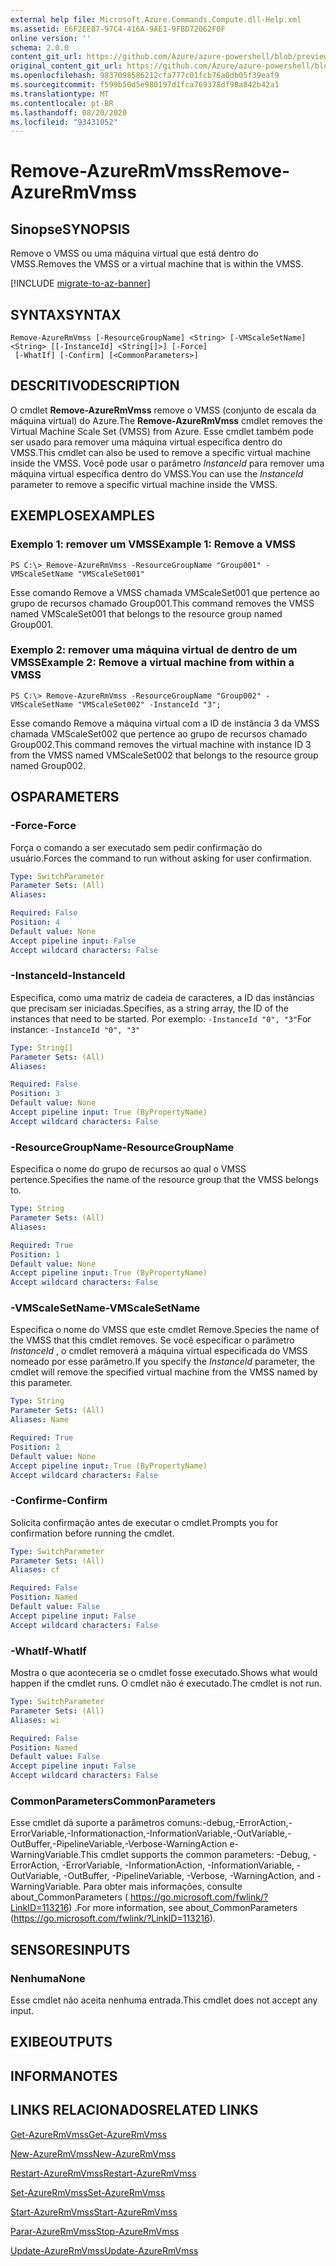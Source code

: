 ```yaml
---
external help file: Microsoft.Azure.Commands.Compute.dll-Help.xml
ms.assetid: E6F2EE87-97C4-416A-9AE1-9FBD72062F0F
online version: ''
schema: 2.0.0
content_git_url: https://github.com/Azure/azure-powershell/blob/preview/src/ResourceManager/Compute/Stack/Commands.Compute/help/Remove-AzureRmVmss.md
original_content_git_url: https://github.com/Azure/azure-powershell/blob/preview/src/ResourceManager/Compute/Stack/Commands.Compute/help/Remove-AzureRmVmss.md
ms.openlocfilehash: 9837098586212cfa777c01fcb76a0db05f39eaf9
ms.sourcegitcommit: f599b50d5e980197d1fca769378df90a842b42a1
ms.translationtype: MT
ms.contentlocale: pt-BR
ms.lasthandoff: 08/20/2020
ms.locfileid: "93431052"
---
```

# <span data-ttu-id="49f82-101">Remove-AzureRmVmss</span><span class="sxs-lookup"><span data-stu-id="49f82-101">Remove-AzureRmVmss</span></span>

## <span data-ttu-id="49f82-102">Sinopse</span><span class="sxs-lookup"><span data-stu-id="49f82-102">SYNOPSIS</span></span>
<span data-ttu-id="49f82-103">Remove o VMSS ou uma máquina virtual que está dentro do VMSS.</span><span class="sxs-lookup"><span data-stu-id="49f82-103">Removes the VMSS or a virtual machine that is within the VMSS.</span></span>

[!INCLUDE [migrate-to-az-banner](../../includes/migrate-to-az-banner.md)]

## <span data-ttu-id="49f82-104">SYNTAX</span><span class="sxs-lookup"><span data-stu-id="49f82-104">SYNTAX</span></span>

```
Remove-AzureRmVmss [-ResourceGroupName] <String> [-VMScaleSetName] <String> [[-InstanceId] <String[]>] [-Force]
 [-WhatIf] [-Confirm] [<CommonParameters>]
```

## <span data-ttu-id="49f82-105">DESCRITIVO</span><span class="sxs-lookup"><span data-stu-id="49f82-105">DESCRIPTION</span></span>
<span data-ttu-id="49f82-106">O cmdlet **Remove-AzureRmVmss** remove o VMSS (conjunto de escala da máquina virtual) do Azure.</span><span class="sxs-lookup"><span data-stu-id="49f82-106">The **Remove-AzureRmVmss** cmdlet removes the Virtual Machine Scale Set (VMSS) from Azure.</span></span>
<span data-ttu-id="49f82-107">Esse cmdlet também pode ser usado para remover uma máquina virtual específica dentro do VMSS.</span><span class="sxs-lookup"><span data-stu-id="49f82-107">This cmdlet can also be used to remove a specific virtual machine inside the VMSS.</span></span>
<span data-ttu-id="49f82-108">Você pode usar o parâmetro *InstanceId* para remover uma máquina virtual específica dentro do VMSS.</span><span class="sxs-lookup"><span data-stu-id="49f82-108">You can use the *InstanceId* parameter to remove a specific virtual machine inside the VMSS.</span></span>

## <span data-ttu-id="49f82-109">EXEMPLOS</span><span class="sxs-lookup"><span data-stu-id="49f82-109">EXAMPLES</span></span>

### <span data-ttu-id="49f82-110">Exemplo 1: remover um VMSS</span><span class="sxs-lookup"><span data-stu-id="49f82-110">Example 1: Remove a VMSS</span></span>
```
PS C:\> Remove-AzureRmVmss -ResourceGroupName "Group001" -VMScaleSetName "VMScaleSet001"
```

<span data-ttu-id="49f82-111">Esse comando Remove a VMSS chamada VMScaleSet001 que pertence ao grupo de recursos chamado Group001.</span><span class="sxs-lookup"><span data-stu-id="49f82-111">This command removes the VMSS named VMScaleSet001 that belongs to the resource group named Group001.</span></span>

### <span data-ttu-id="49f82-112">Exemplo 2: remover uma máquina virtual de dentro de um VMSS</span><span class="sxs-lookup"><span data-stu-id="49f82-112">Example 2: Remove a virtual machine from within a VMSS</span></span>
```
PS C:\> Remove-AzureRmVmss -ResourceGroupName "Group002" -VMScaleSetName "VMScaleSet002" -InstanceId "3";
```

<span data-ttu-id="49f82-113">Esse comando Remove a máquina virtual com a ID de instância 3 da VMSS chamada VMScaleSet002 que pertence ao grupo de recursos chamado Group002.</span><span class="sxs-lookup"><span data-stu-id="49f82-113">This command removes the virtual machine with instance ID 3 from the VMSS named VMScaleSet002 that belongs to the resource group named Group002.</span></span>

## <span data-ttu-id="49f82-114">OS</span><span class="sxs-lookup"><span data-stu-id="49f82-114">PARAMETERS</span></span>

### <span data-ttu-id="49f82-115">-Force</span><span class="sxs-lookup"><span data-stu-id="49f82-115">-Force</span></span>
<span data-ttu-id="49f82-116">Força o comando a ser executado sem pedir confirmação do usuário.</span><span class="sxs-lookup"><span data-stu-id="49f82-116">Forces the command to run without asking for user confirmation.</span></span>

```yaml
Type: SwitchParameter
Parameter Sets: (All)
Aliases: 

Required: False
Position: 4
Default value: None
Accept pipeline input: False
Accept wildcard characters: False
```

### <span data-ttu-id="49f82-117">-InstanceId</span><span class="sxs-lookup"><span data-stu-id="49f82-117">-InstanceId</span></span>
<span data-ttu-id="49f82-118">Especifica, como uma matriz de cadeia de caracteres, a ID das instâncias que precisam ser iniciadas.</span><span class="sxs-lookup"><span data-stu-id="49f82-118">Specifies, as a string array, the ID of the instances that need to be started.</span></span>
<span data-ttu-id="49f82-119">Por exemplo: `-InstanceId "0", "3"`</span><span class="sxs-lookup"><span data-stu-id="49f82-119">For instance: `-InstanceId "0", "3"`</span></span>

```yaml
Type: String[]
Parameter Sets: (All)
Aliases: 

Required: False
Position: 3
Default value: None
Accept pipeline input: True (ByPropertyName)
Accept wildcard characters: False
```

### <span data-ttu-id="49f82-120">-ResourceGroupName</span><span class="sxs-lookup"><span data-stu-id="49f82-120">-ResourceGroupName</span></span>
<span data-ttu-id="49f82-121">Especifica o nome do grupo de recursos ao qual o VMSS pertence.</span><span class="sxs-lookup"><span data-stu-id="49f82-121">Specifies the name of the resource group that the VMSS belongs to.</span></span>

```yaml
Type: String
Parameter Sets: (All)
Aliases: 

Required: True
Position: 1
Default value: None
Accept pipeline input: True (ByPropertyName)
Accept wildcard characters: False
```

### <span data-ttu-id="49f82-122">-VMScaleSetName</span><span class="sxs-lookup"><span data-stu-id="49f82-122">-VMScaleSetName</span></span>
<span data-ttu-id="49f82-123">Especifica o nome do VMSS que este cmdlet Remove.</span><span class="sxs-lookup"><span data-stu-id="49f82-123">Species the name of the VMSS that this cmdlet removes.</span></span>
<span data-ttu-id="49f82-124">Se você especificar o parâmetro *InstanceId* , o cmdlet removerá a máquina virtual especificada do VMSS nomeado por esse parâmetro.</span><span class="sxs-lookup"><span data-stu-id="49f82-124">If you specify the *InstanceId* parameter, the cmdlet will remove the specified virtual machine from the VMSS named by this parameter.</span></span>

```yaml
Type: String
Parameter Sets: (All)
Aliases: Name

Required: True
Position: 2
Default value: None
Accept pipeline input: True (ByPropertyName)
Accept wildcard characters: False
```

### <span data-ttu-id="49f82-125">-Confirme</span><span class="sxs-lookup"><span data-stu-id="49f82-125">-Confirm</span></span>
<span data-ttu-id="49f82-126">Solicita confirmação antes de executar o cmdlet.</span><span class="sxs-lookup"><span data-stu-id="49f82-126">Prompts you for confirmation before running the cmdlet.</span></span>
```yaml
Type: SwitchParameter
Parameter Sets: (All)
Aliases: cf

Required: False
Position: Named
Default value: False
Accept pipeline input: False
Accept wildcard characters: False
```

### <span data-ttu-id="49f82-127">-WhatIf</span><span class="sxs-lookup"><span data-stu-id="49f82-127">-WhatIf</span></span>
<span data-ttu-id="49f82-128">Mostra o que aconteceria se o cmdlet fosse executado.</span><span class="sxs-lookup"><span data-stu-id="49f82-128">Shows what would happen if the cmdlet runs.</span></span> <span data-ttu-id="49f82-129">O cmdlet não é executado.</span><span class="sxs-lookup"><span data-stu-id="49f82-129">The cmdlet is not run.</span></span>
```yaml
Type: SwitchParameter
Parameter Sets: (All)
Aliases: wi

Required: False
Position: Named
Default value: False
Accept pipeline input: False
Accept wildcard characters: False
```

### <span data-ttu-id="49f82-130">CommonParameters</span><span class="sxs-lookup"><span data-stu-id="49f82-130">CommonParameters</span></span>
<span data-ttu-id="49f82-131">Esse cmdlet dá suporte a parâmetros comuns:-debug,-ErrorAction,-ErrorVariable,-Informationaction,-InformationVariable,-OutVariable,-OutBuffer,-PipelineVariable,-Verbose-WarningAction e-WarningVariable.</span><span class="sxs-lookup"><span data-stu-id="49f82-131">This cmdlet supports the common parameters: -Debug, -ErrorAction, -ErrorVariable, -InformationAction, -InformationVariable, -OutVariable, -OutBuffer, -PipelineVariable, -Verbose, -WarningAction, and -WarningVariable.</span></span> <span data-ttu-id="49f82-132">Para obter mais informações, consulte about_CommonParameters ( https://go.microsoft.com/fwlink/?LinkID=113216) .</span><span class="sxs-lookup"><span data-stu-id="49f82-132">For more information, see about_CommonParameters (https://go.microsoft.com/fwlink/?LinkID=113216).</span></span>

## <span data-ttu-id="49f82-133">SENSORES</span><span class="sxs-lookup"><span data-stu-id="49f82-133">INPUTS</span></span>

### <span data-ttu-id="49f82-134">Nenhuma</span><span class="sxs-lookup"><span data-stu-id="49f82-134">None</span></span>
<span data-ttu-id="49f82-135">Esse cmdlet não aceita nenhuma entrada.</span><span class="sxs-lookup"><span data-stu-id="49f82-135">This cmdlet does not accept any input.</span></span>

## <span data-ttu-id="49f82-136">EXIBE</span><span class="sxs-lookup"><span data-stu-id="49f82-136">OUTPUTS</span></span>

## <span data-ttu-id="49f82-137">INFORMA</span><span class="sxs-lookup"><span data-stu-id="49f82-137">NOTES</span></span>

## <span data-ttu-id="49f82-138">LINKS RELACIONADOS</span><span class="sxs-lookup"><span data-stu-id="49f82-138">RELATED LINKS</span></span>

[<span data-ttu-id="49f82-139">Get-AzureRmVmss</span><span class="sxs-lookup"><span data-stu-id="49f82-139">Get-AzureRmVmss</span></span>](./Get-AzureRmVmss.md)

[<span data-ttu-id="49f82-140">New-AzureRmVmss</span><span class="sxs-lookup"><span data-stu-id="49f82-140">New-AzureRmVmss</span></span>](./New-AzureRmVmss.md)

[<span data-ttu-id="49f82-141">Restart-AzureRmVmss</span><span class="sxs-lookup"><span data-stu-id="49f82-141">Restart-AzureRmVmss</span></span>](./Restart-AzureRmVmss.md)

[<span data-ttu-id="49f82-142">Set-AzureRmVmss</span><span class="sxs-lookup"><span data-stu-id="49f82-142">Set-AzureRmVmss</span></span>](./Set-AzureRmVmss.md)

[<span data-ttu-id="49f82-143">Start-AzureRmVmss</span><span class="sxs-lookup"><span data-stu-id="49f82-143">Start-AzureRmVmss</span></span>](./Start-AzureRmVmss.md)

[<span data-ttu-id="49f82-144">Parar-AzureRmVmss</span><span class="sxs-lookup"><span data-stu-id="49f82-144">Stop-AzureRmVmss</span></span>](./Stop-AzureRmVmss.md)

[<span data-ttu-id="49f82-145">Update-AzureRmVmss</span><span class="sxs-lookup"><span data-stu-id="49f82-145">Update-AzureRmVmss</span></span>](./Update-AzureRmVmss.md)


